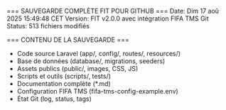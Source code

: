 === SAUVEGARDE COMPLÈTE FIT POUR GITHUB ===
Date: Dim 17 aoû 2025 15:49:48 CET
Version: FIT v2.0.0 avec intégration FIFA TMS
Git Status:      513 fichiers modifiés

=== CONTENU DE LA SAUVEGARDE ===
- Code source Laravel (app/, config/, routes/, resources/)
- Base de données (database/, migrations, seeders)
- Assets publics (public/, images, CSS, JS)
- Scripts et outils (scripts/, tests/)
- Documentation complète (*.md)
- Configuration FIFA TMS (fifa-tms-config-example.env)
- État Git (log, status, tags)
